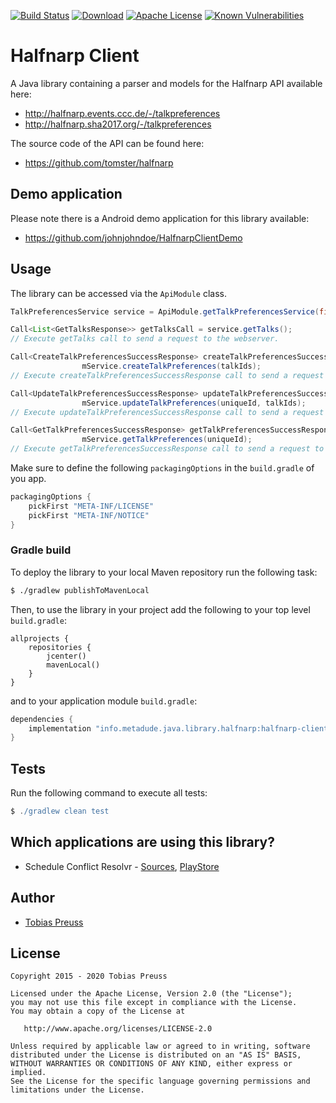 [![Build Status](https://travis-ci.org/johnjohndoe/HalfnarpClient.svg)](https://travis-ci.org/johnjohndoe/HalfnarpClient) [![Download](https://api.bintray.com/packages/tbsprs/maven/HalfnarpClient/images/download.svg)](https://bintray.com/tbsprs/maven/HalfnarpClient/_latestVersion) [![Apache License](http://img.shields.io/badge/license-Apache%20License%202.0-lightgrey.svg)](http://choosealicense.com/licenses/apache-2.0/) [![Known Vulnerabilities](https://snyk.io/test/github/johnjohndoe/halfnarpclient/badge.svg?targetFile=build.gradle)](https://snyk.io/test/github/johnjohndoe/halfnarpclient?targetFile=build.gradle)

# Halfnarp Client

A Java library containing a parser and models for the Halfnarp API available here:

* http://halfnarp.events.ccc.de/-/talkpreferences
* http://halfnarp.sha2017.org/-/talkpreferences

The source code of the API can be found here:

* https://github.com/tomster/halfnarp


## Demo application

Please note there is a Android demo application for this library available:

* https://github.com/johnjohndoe/HalfnarpClientDemo


## Usage

The library can be accessed via the `ApiModule` class.

```java
TalkPreferencesService service = ApiModule.getTalkPreferencesService(final String baseUrl);

Call<List<GetTalksResponse>> getTalksCall = service.getTalks();
// Execute getTalks call to send a request to the webserver.

Call<CreateTalkPreferencesSuccessResponse> createTalkPreferencesSuccessResponseCall =
                mService.createTalkPreferences(talkIds);
// Execute createTalkPreferencesSuccessResponse call to send a request to the webserver.

Call<UpdateTalkPreferencesSuccessResponse> updateTalkPreferencesSuccessResponseCall =
                mService.updateTalkPreferences(uniqueId, talkIds);
// Execute updateTalkPreferencesSuccessResponse call to send a request to the webserver.

Call<GetTalkPreferencesSuccessResponse> getTalkPreferencesSuccessResponseCall =
                mService.getTalkPreferences(uniqueId);
// Execute getTalkPreferencesSuccessResponse call to send a request to the webserver.
```

Make sure to define the following `packagingOptions` in the  `build.gradle` of you app.

```groovy
packagingOptions {
    pickFirst "META-INF/LICENSE"
    pickFirst "META-INF/NOTICE"
}
```


### Gradle build

To deploy the library to your local Maven repository run the following task:

```bash
$ ./gradlew publishToMavenLocal
```

Then, to use the library in your project add the following to
your top level `build.gradle`:

```
allprojects {
    repositories {
        jcenter()
        mavenLocal()
    }
}
```

and to your application module `build.gradle`:


```groovy
dependencies {
    implementation "info.metadude.java.library.halfnarp:halfnarp-client:$version"
}
```

## Tests

Run the following command to execute all tests:

```groovy
$ ./gradlew clean test
```

## Which applications are using this library?

* Schedule Conflict Resolvr - [Sources][scr-sources], [PlayStore][scr-playstore]


## Author

* [Tobias Preuss][tobias-preuss]

## License

    Copyright 2015 - 2020 Tobias Preuss

    Licensed under the Apache License, Version 2.0 (the "License");
    you may not use this file except in compliance with the License.
    You may obtain a copy of the License at

       http://www.apache.org/licenses/LICENSE-2.0

    Unless required by applicable law or agreed to in writing, software
    distributed under the License is distributed on an "AS IS" BASIS,
    WITHOUT WARRANTIES OR CONDITIONS OF ANY KIND, either express or implied.
    See the License for the specific language governing permissions and
    limitations under the License.


[tobias-preuss]: https://github.com/johnjohndoe
[scr-sources]: https://github.com/ligi/SCR
[scr-playstore]: https://play.google.com/store/apps/details?id=org.ligi.scr



